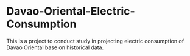 # Davao-Oriental-Electric-Consumption
This is a project to conduct study in projecting electric consumption of Davao Oriental base on historical data.
